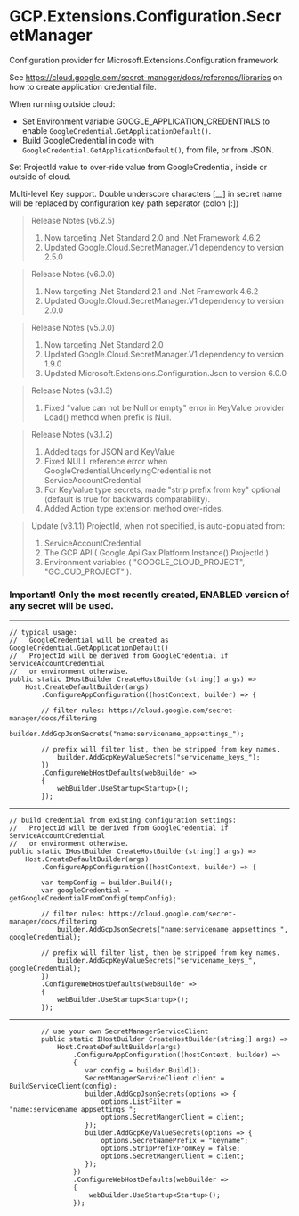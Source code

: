 # GCP.Extensions.Configuration.SecretManager

Configuration provider for Microsoft.Extensions.Configuration framework.

See https://cloud.google.com/secret-manager/docs/reference/libraries on how to create application credential file.

When running outside cloud:
 - Set Environment variable GOOGLE_APPLICATION_CREDENTIALS to enable `GoogleCredential.GetApplicationDefault()`.
 - Build GoogleCredential in code with `GoogleCredential.GetApplicationDefault()`, from file, or from JSON.

Set ProjectId value to over-ride value from GoogleCredential, inside or outside of cloud.

Multi-level Key support. Double underscore characters [__] in secret name will be replaced by configuration key path separator (colon [:])

> Release Notes (v6.2.5)
> 1. Now targeting .Net Standard 2.0 and .Net Framework 4.6.2
> 2. Updated Google.Cloud.SecretManager.V1 dependency to version 2.5.0

> Release Notes (v6.0.0)
> 1. Now targeting .Net Standard 2.1 and .Net Framework 4.6.2
> 2. Updated Google.Cloud.SecretManager.V1 dependency to version 2.0.0

> Release Notes (v5.0.0)
> 1. Now targeting .Net Standard 2.0
> 2. Updated Google.Cloud.SecretManager.V1 dependency to version 1.9.0
> 3. Updated Microsoft.Extensions.Configuration.Json to version 6.0.0

> Release Notes (v3.1.3)
> 1. Fixed "value can not be Null or empty" error in KeyValue provider Load() method when prefix is Null.

> Release Notes (v3.1.2)
> 1. Added tags for JSON and KeyValue
> 2. Fixed NULL reference error when GoogleCredential.UnderlyingCredential is not ServiceAccountCredential
> 3. For KeyValue type secrets, made "strip prefix from key" optional (default is true for backwards compatability).
> 4. Added Action type extension method over-rides.

> Update (v3.1.1) ProjectId, when not specified, is auto-populated from:
> 1. ServiceAccountCredential
> 2. The GCP API ( Google.Api.Gax.Platform.Instance().ProjectId )  
> 3. Environment variables ( "GOOGLE_CLOUD_PROJECT", "GCLOUD_PROJECT" ).

### Important! Only the most recently created, ENABLED version of any secret will be used.

---
```
// typical usage:
//   GoogleCredential will be created as GoogleCredential.GetApplicationDefault()
//   ProjectId will be derived from GoogleCredential if ServiceAccountCredential
//   or environment otherwise.
public static IHostBuilder CreateHostBuilder(string[] args) =>
    Host.CreateDefaultBuilder(args)
        .ConfigureAppConfiguration((hostContext, builder) => {

        // filter rules: https://cloud.google.com/secret-manager/docs/filtering
            builder.AddGcpJsonSecrets("name:servicename_appsettings_");

        // prefix will filter list, then be stripped from key names.
            builder.AddGcpKeyValueSecrets("servicename_keys_");
        })
        .ConfigureWebHostDefaults(webBuilder =>
        {
            webBuilder.UseStartup<Startup>();
        });

```
---
```
// build credential from existing configuration settings:
//   ProjectId will be derived from GoogleCredential if ServiceAccountCredential
//   or environment otherwise.
public static IHostBuilder CreateHostBuilder(string[] args) =>
    Host.CreateDefaultBuilder(args)
        .ConfigureAppConfiguration((hostContext, builder) => {

        var tempConfig = builder.Build();
        var googleCredential = getGoogleCredentialFromConfig(tempConfig);

        // filter rules: https://cloud.google.com/secret-manager/docs/filtering
            builder.AddGcpJsonSecrets("name:servicename_appsettings_", googleCredential);

        // prefix will filter list, then be stripped from key names.
            builder.AddGcpKeyValueSecrets("servicename_keys_", googleCredential);
        })
        .ConfigureWebHostDefaults(webBuilder =>
        {
            webBuilder.UseStartup<Startup>();
        });

```
---
```
        // use your own SecretManagerServiceClient
        public static IHostBuilder CreateHostBuilder(string[] args) =>
            Host.CreateDefaultBuilder(args)
                .ConfigureAppConfiguration((hostContext, builder) =>
                {
                   var config = builder.Build();
                   SecretManagerServiceClient client = BuildServiceClient(config);
                   builder.AddGcpJsonSecrets(options => {
                       options.ListFilter = "name:servicename_appsettings_";
                       options.SecretMangerClient = client;
                   });
                   builder.AddGcpKeyValueSecrets(options => {
                       options.SecretNamePrefix = "keyname";
                       options.StripPrefixFromKey = false;
                       options.SecretMangerClient = client;
                   });
                })
                .ConfigureWebHostDefaults(webBuilder =>
                {
                    webBuilder.UseStartup<Startup>();
                });
```